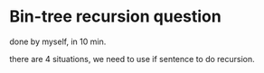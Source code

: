 # Bin-tree recursion question

done by myself, in 10 min.

there are 4 situations, we need to use if sentence to do recursion.